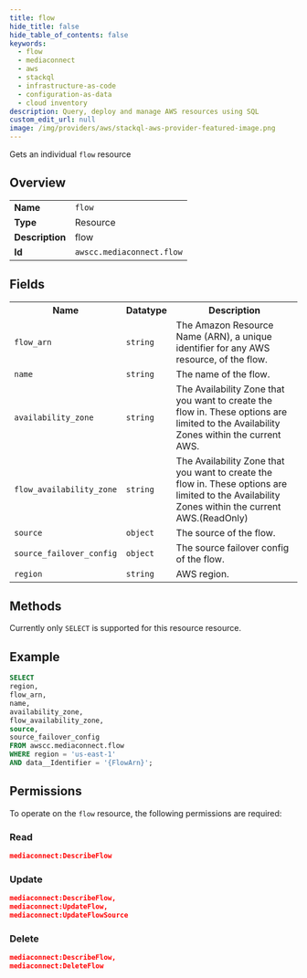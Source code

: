 ```yaml
---
title: flow
hide_title: false
hide_table_of_contents: false
keywords:
  - flow
  - mediaconnect
  - aws
  - stackql
  - infrastructure-as-code
  - configuration-as-data
  - cloud inventory
description: Query, deploy and manage AWS resources using SQL
custom_edit_url: null
image: /img/providers/aws/stackql-aws-provider-featured-image.png
---
```

Gets an individual <code>flow</code> resource

## Overview
<table><tbody>
<tr><td><b>Name</b></td><td><code>flow</code></td></tr>
<tr><td><b>Type</b></td><td>Resource</td></tr>
<tr><td><b>Description</b></td><td>flow</td></tr>
<tr><td><b>Id</b></td><td><code>awscc.mediaconnect.flow</code></td></tr>
</tbody></table>

## Fields
<table><tbody>
<tr><th>Name</th><th>Datatype</th><th>Description</th></tr>
<tr><td><code>flow_arn</code></td><td><code>string</code></td><td>The Amazon Resource Name (ARN), a unique identifier for any AWS resource, of the flow.</td></tr>
<tr><td><code>name</code></td><td><code>string</code></td><td>The name of the flow.</td></tr>
<tr><td><code>availability_zone</code></td><td><code>string</code></td><td>The Availability Zone that you want to create the flow in. These options are limited to the Availability Zones within the current AWS.</td></tr>
<tr><td><code>flow_availability_zone</code></td><td><code>string</code></td><td>The Availability Zone that you want to create the flow in. These options are limited to the Availability Zones within the current AWS.(ReadOnly)</td></tr>
<tr><td><code>source</code></td><td><code>object</code></td><td>The source of the flow.</td></tr>
<tr><td><code>source_failover_config</code></td><td><code>object</code></td><td>The source failover config of the flow.</td></tr>
<tr><td><code>region</code></td><td><code>string</code></td><td>AWS region.</td></tr>

</tbody></table>

## Methods
Currently only <code>SELECT</code> is supported for this resource resource.

## Example
```sql
SELECT
region,
flow_arn,
name,
availability_zone,
flow_availability_zone,
source,
source_failover_config
FROM awscc.mediaconnect.flow
WHERE region = 'us-east-1'
AND data__Identifier = '{FlowArn}';
```

## Permissions

To operate on the <code>flow</code> resource, the following permissions are required:

### Read
```json
mediaconnect:DescribeFlow
```

### Update
```json
mediaconnect:DescribeFlow,
mediaconnect:UpdateFlow,
mediaconnect:UpdateFlowSource
```

### Delete
```json
mediaconnect:DescribeFlow,
mediaconnect:DeleteFlow
```

